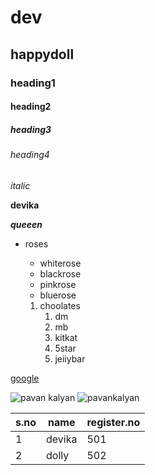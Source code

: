# dev
## happydoll
### heading1
#### heading2
##### heading3
###### heading4
*italic* 

**devika**

***queeen***

* roses
  * whiterose
  * blackrose
  * pinkrose
  * bluerose
  
  1. choolates
      1. dm
      2. mb
      3. kitkat
      4. 5star
      5. jeiiybar

[google](https://www.google.co.in/)

![pavan kalyan](https://www.desktopbackground.org/p/2015/10/13/1025553_power-star-pawan-kalyan_1067x1600_h.jpg)
![pavankalyan](https://www.tollywood.net/wp-content/uploads/2020/07/Pawan-Kalyan-reaction-to-Power-Star-Stills-Just-a-laugh.jpg)

s.no|name|register.no
----|----|-----------
 1|devika|501
 2|dolly|502
